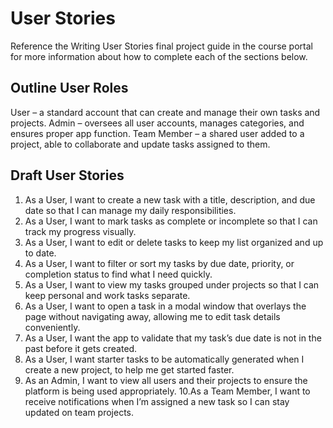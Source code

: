 # User Stories

Reference the Writing User Stories final project guide in the course portal for more information about how to complete each of the sections below.

## Outline User Roles

User – a standard account that can create and manage their own tasks and projects.
Admin – oversees all user accounts, manages categories, and ensures proper app function.
Team Member – a shared user added to a project, able to collaborate and update tasks assigned to them.

## Draft User Stories

1. As a User, I want to create a new task with a title, description, and due date so that I can manage my daily responsibilities.
2. As a User, I want to mark tasks as complete or incomplete so that I can track my progress visually.
3. As a User, I want to edit or delete tasks to keep my list organized and up to date.
4. As a User, I want to filter or sort my tasks by due date, priority, or completion status to find what I need quickly.
5. As a User, I want to view my tasks grouped under projects so that I can keep personal and work tasks separate.
6. As a User, I want to open a task in a modal window that overlays the page without navigating away, allowing me to edit task details conveniently.
7. As a User, I want the app to validate that my task’s due date is not in the past before it gets created.
8. As a User, I want starter tasks to be automatically generated when I create a new project, to help me get started faster.
9. As an Admin, I want to view all users and their projects to ensure the platform is being used appropriately.
10.As a Team Member, I want to receive notifications when I’m assigned a new task so I can stay updated on team projects.
